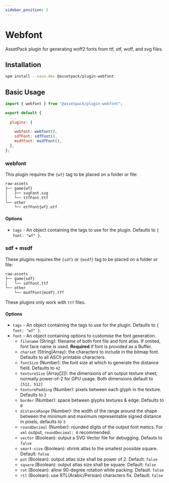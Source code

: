 ```yaml
---
sidebar_position: 2
---
```


# Webfont

AssetPack plugin for generating woff2 fonts from ttf, otf, woff, and svg files.

## Installation

```sh
npm install --save-dev @assetpack/plugin-webfont
```

## Basic Usage

```js
import { webfont } from "@assetpack/plugin-webfont";

export default {
  ...
  plugins: {
    ...
    webfont: webfont(),
    sdfFont: sdfFont(),
    msdfFont: msdfFont(),
  },
};
```

### webfont

This plugin requires the `{wf}` tag to be placed on a folder or file:

```bash
raw-assets
├── game{wf}
│   ├── svgFont.svg
│   └── ttfFont.ttf
└── other
    └── otfFont{wf}.otf
```

#### Options

- `tags` - An object containing the tags to use for the plugin. Defaults to `{ font: "wf" }`.

### sdf + msdf

These plugins requires the `{sdf}` or `{msdf}` tag to be placed on a folder or file:

```bash
raw-assets
├── game{sdf}
│   └── sdfFont.ttf
└── other
    └── msdfFont{msdf}.tff
```

These plugins only work with `ttf` files.

#### Options

- `tags` - An object containing the tags to use for the plugin. Defaults to `{ font: "wf" }`.
- `font` - An object containing options to customise the font generation.
    - `filename` (String): filename of both font file and font atlas. If omited, font face name is used. **Required** if font is provided as a Buffer.
    - `charset` (String|Array): the characters to include in the bitmap font. Defaults to all ASCII printable characters.
    - `fontSize` (Number): the font size at which to generate the distance field. Defaults to `42`
    - `textureSize` (Array[2]): the dimensions of an output texture sheet, normally power-of-2 for GPU usage. Both dimensions default to `[512, 512]`
    - `texturePadding` (Number): pixels between each glyph in the texture. Defaults to `2`
    - `border` (Number): space between glyphs textures & edge. Defaults to `0`
    - `distanceRange` (Number): the width of the range around the shape between the minimum and maximum representable signed distance in pixels, defaults to `3`
    - `roundDecimal` (Number): rounded digits of the output font metics. For `xml` output, `roundDecimal: 0` recommended.
    - `vector` (Boolean): output a SVG Vector file for debugging. Defauts to `false`
    - `smart-size` (Boolean): shrink atlas to the smallest possible square. Default: `false`
    - `pot` (Boolean): output atlas size shall be power of 2. Default: `false`
    - `square` (Boolean): output atlas size shall be square. Default: `false`
    - `rot` (Boolean): allow 90-degree rotation while packing. Default: `false`
    - `rtl` (Boolean): use RTL(Arabic/Persian) characters fix. Default: `false`


